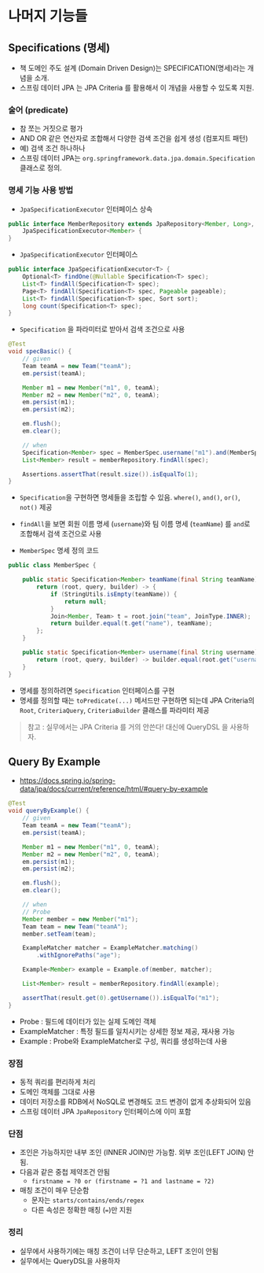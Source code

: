 # 나머지 기능들
## Specifications (명세)
- 책 도메인 주도 설계 (Domain Driven Design)는 SPECIFICATION(명세)라는 개념을 소개.
- 스프링 데이터 JPA 는 JPA Criteria 를 활용해서 이 개념을 사용할 수 있도록 지원.

### 술어 (predicate)
- 참 쪼는 거짓으로 평가
- AND OR 같은 연산자로 조합해서 다양한 검색 조건을 쉽게 생성 (컴포지트 패턴)
- 예) 검색 조건 하나하나
- 스프링 데이터 JPA는 `org.springframework.data.jpa.domain.Specification` 클래스로 정의.

### 명세 기능 사용 방법
- `JpaSpecificationExecutor` 인터페이스 상속
```java
public interface MemberRepository extends JpaRepository<Member, Long>, 
    JpaSpecificationExecutor<Member> {
}
```
- `JpaSpecificationExecutor` 인터페이스
```java
public interface JpaSpecificationExecutor<T> {
    Optional<T> findOne(@Nullable Specification<T> spec);
    List<T> findAll(Specification<T> spec);
    Page<T> findAll(Specification<T> spec, Pageable pageable);
    List<T> findAll(Specification<T> spec, Sort sort);
    long count(Specification<T> spec);
}
```
- `Specification` 을 파라미터로 받아서 검색 조건으로 사용
```java
@Test
void specBasic() {
    // given
    Team teamA = new Team("teamA");
    em.persist(teamA);

    Member m1 = new Member("m1", 0, teamA);
    Member m2 = new Member("m2", 0, teamA);
    em.persist(m1);
    em.persist(m2);

    em.flush();
    em.clear();

    // when
    Specification<Member> spec = MemberSpec.username("m1").and(MemberSpec.teamName("teamA"));
    List<Member> result = memberRepository.findAll(spec);

    Assertions.assertThat(result.size()).isEqualTo(1);
}
```
- `Specification`을 구현하면 명세들을 조립할 수 있음. `where()`, `and()`, `or()`, `not()` 제공
- `findAll`을 보면 회원 이름 명세 (`username`)와 팀 이름 명세 (`teamName`) 를 `and`로 조합해서 검색 조건으로 사용

- `MemberSpec` 명세 정의 코드
```java
public class MemberSpec {

	public static Specification<Member> teamName(final String teamName) {
		return (root, query, builder) -> {
			if (StringUtils.isEmpty(teamName)) {
				return null;
			}
			Join<Member, Team> t = root.join("team", JoinType.INNER);
			return builder.equal(t.get("name"), teamName);
		};
	}

	public static Specification<Member> username(final String username) {
		return (root, query, builder) -> builder.equal(root.get("username"), username);
	}
}
```
- 명세를 정의하려면 `Specification` 인터페이스를 구현
- 명세를 정의할 때는 `toPredicate(...)` 메서드만 구현하면 되는데 JPA Criteria의 `Root`, `CriteriaQuery`, `CriteriaBuilder` 클래스를
파라미터 제공

> 참고 : 실무에서는 JPA Criteria 를 거의 안쓴다! 대신에 QueryDSL 을 사용하자.

## Query By Example
- https://docs.spring.io/spring-data/jpa/docs/current/reference/html/#query-by-example
```java
@Test
void queryByExample() {
    // given
    Team teamA = new Team("teamA");
    em.persist(teamA);

    Member m1 = new Member("m1", 0, teamA);
    Member m2 = new Member("m2", 0, teamA);
    em.persist(m1);
    em.persist(m2);

    em.flush();
    em.clear();

    // when
    // Probe
    Member member = new Member("m1");
    Team team = new Team("teamA");
    member.setTeam(team);

    ExampleMatcher matcher = ExampleMatcher.matching()
        .withIgnorePaths("age");

    Example<Member> example = Example.of(member, matcher);

    List<Member> result = memberRepository.findAll(example);

    assertThat(result.get(0).getUsername()).isEqualTo("m1");
}
```
- Probe : 필드에 데이터가 있는 실제 도메인 객체
- ExampleMatcher : 특정 필드를 일치시키는 상세한 정보 제공, 재사용 가능
- Example : Probe와 ExampleMatcher로 구성, 쿼리를 생성하는데 사용

### 장점
- 동적 쿼리를 편리하게 처리
- 도메인 객체를 그대로 사용
- 데이터 저장소를 RDB에서 NoSQL로 변경해도 코드 변경이 없게 추상화되어 있음
- 스프링 데이터 JPA `JpaRepository` 인터페이스에 이미 포함

### 단점
- 조인은 가능하지만 내부 조인 (INNER JOIN)만 가능함. 외부 조인(LEFT JOIN) 안됨.
- 다음과 같은 중첩 제약조건 안됨
  - `firstname = ?0 or (firstname = ?1 and lastname = ?2)`
- 매칭 조건이 매우 단순함
  - 문자는 `starts/contains/ends/regex`
  - 다른 속성은 정확한 매칭 (`=`)만 지원

### 정리
- 실무에서 사용하기에는 매칭 조건이 너무 단순하고, LEFT 조인이 안됨
- 실무에서는 QueryDSL을 사용하자
